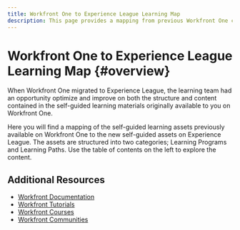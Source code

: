```yaml
---
title: Workfront One to Experience League Learning Map
description: This page provides a mapping from previous Workfront One courses to newly designed Experience League courses
---
```


# Workfront One to Experience League Learning Map {#overview}

When Workfront One migrated to Experience League, the learning team had an opportunity optimize and improve on both the structure and content contained in the self-guided learning materials originally available to you on Workfront One.  

Here you will find a mapping of the self-guided learning assets previously available on Workfront One to the new self-guided assets on Experience League.  The assets are structured into two categories; Learning Programs and Learning Paths. Use the table of contents on the left to explore the content.

## Additional Resources

* [Workfront Documentation](https://experienceleague.adobe.com/docs/workfront.html)
* [Workfront Tutorials](https://experienceleague.adobe.com/docs/workfront-learn/tutorials-workfront/home.html)
* [Workfront Courses](https://experienceleague.adobe.com/?lang=en&Solution=Workfront#courses)
* [Workfront Communities](https://experienceleaguecommunities.adobe.com/t5/workfront/ct-p/workfront)